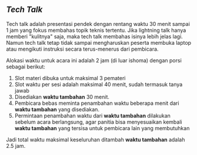 ## _Tech Talk_

Tech talk adalah presentasi pendek dengan rentang waktu 30 menit sampai 1 jam yang fokus membahas topik teknis tertentu. Jika lightning talk hanya memberi "kulitnya" saja, maka tech talk membahas isinya lebih jelas lagi. Namun tech talk tetap tidak sampai mengharuskan peserta membuka laptop atau mengikuti instruksi secara terus-menerus dari pembicara.

Alokasi waktu untuk acara ini adalah 2 jam (di luar ishoma) dengan porsi sebagai berikut:

1. Slot materi dibuka untuk maksimal 3 pemateri
2. Slot waktu per sesi adalah maksimal 40 menit, sudah termasuk tanya jawab
3. Disediakan __waktu tambahan__ 30 menit.
4. Pembicara bebas meminta penambahan waktu beberapa menit dari **waktu tambahan** yang disediakan.
5. Permintaan penambahan waktu dari **waktu tambahan** dilakukan sebelum acara berlangsung, agar panitia bisa menyesuaikan kembali **waktu tambahan** yang tersisa untuk pembicara lain yang membutuhkan

Jadi total waktu maksimal keseluruhan ditambah **waktu tambahan** adalah 2.5 jam.
